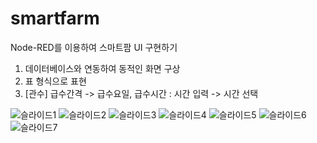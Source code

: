 # smartfarm

Node-RED를 이용하여 스마트팜 UI 구현하기
1. 데이터베이스와 연동하여 동적인 화면 구상
2. 표 형식으로 표현
3. [관수] 급수간격 -> 급수요일, 급수시간 : 시간 입력 -> 시간 선택

![슬라이드1](https://user-images.githubusercontent.com/67498595/154000367-7a589b0a-6825-4077-a516-a8d0c4513b97.JPG)
![슬라이드2](https://user-images.githubusercontent.com/67498595/154000372-6877a248-14c6-47b9-803b-9ac9dd41717c.JPG)
![슬라이드3](https://user-images.githubusercontent.com/67498595/154000374-65a69b13-73c1-4755-ad98-2d7337048094.JPG)
![슬라이드4](https://user-images.githubusercontent.com/67498595/154000376-dbb7f5f5-3f5d-472c-8480-efd4d492c1fb.JPG)
![슬라이드5](https://user-images.githubusercontent.com/67498595/154000377-630e4319-de61-449f-86d5-fd9851c166c5.JPG)
![슬라이드6](https://user-images.githubusercontent.com/67498595/154000379-b68c39d4-0e45-437a-9847-bc17f3e7e320.JPG)
![슬라이드7](https://user-images.githubusercontent.com/67498595/154000366-7a61f92a-f78c-4dbd-a482-d60f990b0eb2.JPG)
